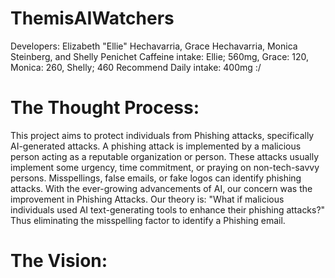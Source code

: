 # ThemisAIWatchers
Developers: Elizabeth "Ellie" Hechavarria, Grace Hechavarria, Monica Steinberg, and Shelly Penichet
Caffeine intake: Ellie; 560mg, Grace: 120, Monica: 260, Shelly; 460
Recommend Daily intake: 400mg :/

# The Thought Process:

This project aims to protect individuals from Phishing attacks, specifically AI-generated attacks. A phishing attack is implemented by a malicious person acting as a reputable organization or person. These attacks usually implement some urgency, time commitment, or praying on non-tech-savvy persons. Misspellings, false emails, or fake logos can identify phishing attacks. With the ever-growing advancements of AI, our concern was the improvement in Phishing Attacks. Our theory is: "What if malicious individuals used AI text-generating tools to enhance their phishing attacks?" Thus eliminating the misspelling factor to identify a Phishing email.  

# The Vision: 
